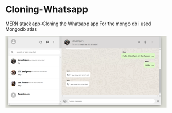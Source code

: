 # Cloning-Whatsapp
MERN stack app-Cloning the Whatsapp app
For the mongo db i used Mongodb atlas

![feed](https://github.com/ilhamkaddouri/Cloning-Whatsapp/blob/main/client/src/screenshots/feed.PNG?raw=true)
